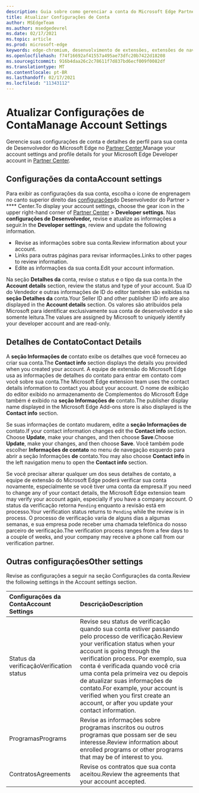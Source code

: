 ```yaml
---
description: Guia sobre como gerenciar a conta do Microsoft Edge Partner Center
title: Atualizar Configurações de Conta
author: MSEdgeTeam
ms.author: msedgedevrel
ms.date: 02/17/2021
ms.topic: article
ms.prod: microsoft-edge
keywords: edge-chromium, desenvolvimento de extensões, extensões de navegador, complementos, partner center, desenvolvedor
ms.openlocfilehash: f74f16692af41557a495ae73dfc20b7422d18208
ms.sourcegitcommit: 916b4daa26c2c78611f7d837bd6ecf009f0082df
ms.translationtype: MT
ms.contentlocale: pt-BR
ms.lasthandoff: 02/17/2021
ms.locfileid: "11343112"
---
```

# <span data-ttu-id="29cef-104">Atualizar Configurações de Conta</span><span class="sxs-lookup"><span data-stu-id="29cef-104">Manage Account Settings</span></span>  

<span data-ttu-id="29cef-105">Gerencie suas configurações de conta e detalhes de perfil para sua conta de Desenvolvedor do Microsoft Edge no [Partner Center.][MicrosoftPartnerCenter]</span><span class="sxs-lookup"><span data-stu-id="29cef-105">Manage your account settings and profile details for your Microsoft Edge Developer account in [Partner Center][MicrosoftPartnerCenter].</span></span>  

## <span data-ttu-id="29cef-106">Configurações da conta</span><span class="sxs-lookup"><span data-stu-id="29cef-106">Account settings</span></span>  

<span data-ttu-id="29cef-107">Para exibir as configurações da sua conta, escolha o ícone de engrenagem no canto superior direito das [configurações][MicrosoftPartnerCenter]do Desenvolvedor do Partner  >  \*\*\*\* Center.</span><span class="sxs-lookup"><span data-stu-id="29cef-107">To display your account settings, choose the gear icon in the upper right-hand corner of [Partner Center][MicrosoftPartnerCenter] > **Developer settings**.</span></span>  <span data-ttu-id="29cef-108">Nas **configurações de Desenvolvedor,** revise e atualize as informações a seguir.</span><span class="sxs-lookup"><span data-stu-id="29cef-108">In the **Developer settings**, review and update the following information.</span></span>  

*   <span data-ttu-id="29cef-109">Revise as informações sobre sua conta.</span><span class="sxs-lookup"><span data-stu-id="29cef-109">Review information about your account.</span></span>  
*   <span data-ttu-id="29cef-110">Links para outras páginas para revisar informações.</span><span class="sxs-lookup"><span data-stu-id="29cef-110">Links to other pages to review information.</span></span>  
*   <span data-ttu-id="29cef-111">Edite as informações da sua conta.</span><span class="sxs-lookup"><span data-stu-id="29cef-111">Edit your account information.</span></span>  
    
<span data-ttu-id="29cef-112">Na seção **Detalhes da** conta, revise o status e o tipo da sua conta.</span><span class="sxs-lookup"><span data-stu-id="29cef-112">In the **Account details** section, review the status and type of your account.</span></span>  <span data-ttu-id="29cef-113">Sua ID do Vendedor e outras informações de ID do editor também são exibidas na **seção Detalhes da** conta.</span><span class="sxs-lookup"><span data-stu-id="29cef-113">Your Seller ID and other publisher ID info are also displayed in the **Account details** section.</span></span>  <span data-ttu-id="29cef-114">Os valores são atribuídos pela Microsoft para identificar exclusivamente sua conta de desenvolvedor e são somente leitura.</span><span class="sxs-lookup"><span data-stu-id="29cef-114">The values are assigned by Microsoft to uniquely identify your developer account and are read-only.</span></span>  

## <span data-ttu-id="29cef-115">Detalhes de Contato</span><span class="sxs-lookup"><span data-stu-id="29cef-115">Contact Details</span></span>  

<span data-ttu-id="29cef-116">A **seção Informações de** contato exibe os detalhes que você forneceu ao criar sua conta.</span><span class="sxs-lookup"><span data-stu-id="29cef-116">The **Contact info** section displays the details you provided when you created your account.</span></span>  <span data-ttu-id="29cef-117">A equipe de extensão do Microsoft Edge usa as informações de detalhes do contato para entrar em contato com você sobre sua conta.</span><span class="sxs-lookup"><span data-stu-id="29cef-117">The Microsoft Edge extension team uses the contact details information to contact you about your account.</span></span>  <span data-ttu-id="29cef-118">O nome de exibição do editor exibido no armazenamento de Complementos do Microsoft Edge também é exibido na **seção Informações de** contato.</span><span class="sxs-lookup"><span data-stu-id="29cef-118">The publisher display name displayed in the Microsoft Edge Add-ons store is also displayed is the **Contact info** section.</span></span>  
  
<span data-ttu-id="29cef-119">Se suas informações de contato mudarem, edite a **seção Informações de** contato.</span><span class="sxs-lookup"><span data-stu-id="29cef-119">If your contact information changes edit the **Contact info** section.</span></span>  <span data-ttu-id="29cef-120">Choose **Update**, make your changes, and then choose **Save**.</span><span class="sxs-lookup"><span data-stu-id="29cef-120">Choose **Update**, make your changes, and then choose **Save**.</span></span>  <span data-ttu-id="29cef-121">Você também pode escolher **Informações de contato** no menu de navegação esquerdo para abrir a seção Informações **de** contato.</span><span class="sxs-lookup"><span data-stu-id="29cef-121">You may also choose **Contact info** in the left navigation menu to open the **Contact info** section.</span></span>  

<span data-ttu-id="29cef-122">Se você precisar alterar qualquer um dos seus detalhes de contato, a equipe de extensão do Microsoft Edge poderá verificar sua conta novamente, especialmente se você tiver uma conta da empresa.</span><span class="sxs-lookup"><span data-stu-id="29cef-122">If you need to change any of your contact details, the Microsoft Edge extension team may verify your account again, especially if you have a company account.</span></span>  <span data-ttu-id="29cef-123">O status da verificação retorna `Pending` enquanto a revisão está em processo.</span><span class="sxs-lookup"><span data-stu-id="29cef-123">Your verification status returns to `Pending` while the review is in process.</span></span>  <span data-ttu-id="29cef-124">O processo de verificação varia de alguns dias a algumas semanas, e sua empresa pode receber uma chamada telefônica do nosso parceiro de verificação.</span><span class="sxs-lookup"><span data-stu-id="29cef-124">The verification process ranges from a few days to a couple of weeks, and your company may receive a phone call from our verification partner.</span></span>  

## <span data-ttu-id="29cef-125">Outras configurações</span><span class="sxs-lookup"><span data-stu-id="29cef-125">Other settings</span></span>  

<span data-ttu-id="29cef-126">Revise as configurações a seguir na seção Configurações da conta.</span><span class="sxs-lookup"><span data-stu-id="29cef-126">Review the following settings in the Account settings section.</span></span>  

| <span data-ttu-id="29cef-127">Configurações da Conta</span><span class="sxs-lookup"><span data-stu-id="29cef-127">Account Settings</span></span> | <span data-ttu-id="29cef-128">Descrição</span><span class="sxs-lookup"><span data-stu-id="29cef-128">Description</span></span> |  
|:--- |:--- |  
| <span data-ttu-id="29cef-129">Status da verificação</span><span class="sxs-lookup"><span data-stu-id="29cef-129">Verification status</span></span> | <span data-ttu-id="29cef-130">Revise seu status de verificação quando sua conta estiver passando pelo processo de verificação.</span><span class="sxs-lookup"><span data-stu-id="29cef-130">Review your verification status when your account is going through the verification process.</span></span>  <span data-ttu-id="29cef-131">Por exemplo, sua conta é verificada quando você cria uma conta pela primeira vez ou depois de atualizar suas informações de contato.</span><span class="sxs-lookup"><span data-stu-id="29cef-131">For example, your account is verified when you first create an account, or after you update your contact information.</span></span>  |  
| <span data-ttu-id="29cef-132">Programas</span><span class="sxs-lookup"><span data-stu-id="29cef-132">Programs</span></span> | <span data-ttu-id="29cef-133">Revise as informações sobre programas inscritos ou outros programas que possam ser de seu interesse.</span><span class="sxs-lookup"><span data-stu-id="29cef-133">Review information about enrolled programs or other programs that may be of interest to you.</span></span>  
| <span data-ttu-id="29cef-134">Contratos</span><span class="sxs-lookup"><span data-stu-id="29cef-134">Agreements</span></span> | <span data-ttu-id="29cef-135">Revise os contratos que sua conta aceitou.</span><span class="sxs-lookup"><span data-stu-id="29cef-135">Review the agreements that your account accepted.</span></span>  |  

<!-- links -->  

[MicrosoftPartnerCenter]: https://partner.microsoft.com/dashboard/microsoftedge/public/login?ref=dd "Partner Center"  

